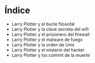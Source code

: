 # Índice

* Larry Plotter y el bucle filosofal
* Larry Plotter y la clave secreta del wifi
* Larry Plotter y el prisionero del firewall
* Larry Plotter y el malware de fuego
* Larry Plotter y la orden de Unix
* Larry Plotter y el misterio del hacker
* Larry Plotter y los commit de la muerte
